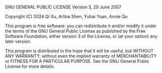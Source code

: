 GNU GENERAL PUBLIC LICENSE Version 3, 29 June 2007

Copyright (C) 2024 Qi Xu, Arlina Shen, Yubai Yuan, Annie Qu

This program is free software: you can redistribute it and/or modify it under the terms of the GNU General Public License as published by the Free Software Foundation, either version 3 of the License, or (at your option) any later version.

This program is distributed in the hope that it will be useful, but WITHOUT ANY WARRANTY; without even the implied warranty of MERCHANTABILITY or FITNESS FOR A PARTICULAR PURPOSE. See the GNU General Public License for more details.
